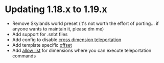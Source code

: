 # Updating 1.18.x to 1.19.x

- Remove Skylands world preset (it's not worth the effort of porting... if anyone wants to maintain it, please dm me)
- Add support for .snbt files
- Add config to disable [cross dimension teleportation](config/utility.md#cross-dimension-teleportation)
- Add template specific [offset](packdev/packdev.md#configuring-templates)
- Add [allow list](config/utility.md#dimension-teleportation-permission) for dimensions where you can execute teleportation commands
